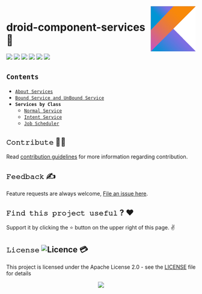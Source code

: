<img src="https://github.com/devrath/devrath/blob/master/images/kotlin_logo.png" align="right" title="Kotlin Logo" width="120">

# droid-component-services 🧞‍
<p align="left">
<a><img src="https://img.shields.io/badge/Android-services-brightgreen"></a>
<a><img src="https://img.shields.io/badge/Service%20Component-Normal%20Service-blue"></a>
<a><img src="https://img.shields.io/badge/Service%20Component-Intent%20Service-green"></a>
<a><img src="https://img.shields.io/badge/Service%20Component-Job%20Intent%20Service-orange"></a>
<a><img src="https://img.shields.io/badge/Service-Foreground%20Service-yellow"></a>
<a><img src="https://img.shields.io/badge/Service-Background%20Service-red"></a>
</p>


## `Contents`
* [`About Services`](https://github.com/devrath/droid-component-services/wiki/About-services)
* [`Bound Service and UnBound Service`](https://github.com/devrath/droid-component-services/wiki/Bound-Service-and-UnBound-Service)
* **`Services by Class`**
  * [`Normal Service`](https://github.com/devrath/droid-component-services/wiki/Normal-Service)
  * [`Intent Service`](https://github.com/devrath/droid-component-services/wiki/Intent-Service)
  * [`Job Scheduler`](https://github.com/devrath/droid-component-services/wiki/Job-Scheduler)


## **`𝙲𝚘𝚗𝚝𝚛𝚒𝚋𝚞𝚝𝚎`** 🙋‍♂️
Read [contribution guidelines](CONTRIBUTING.md) for more information regarding contribution.

## **`𝙵𝚎𝚎𝚍𝚋𝚊𝚌𝚔`** ✍️ 
Feature requests are always welcome, [File an issue here](https://github.com/devrath/droid-component-services/issues/new).

## **`𝙵𝚒𝚗𝚍 𝚝𝚑𝚒𝚜 𝚙𝚛𝚘𝚓𝚎𝚌𝚝 𝚞𝚜𝚎𝚏𝚞𝚕`** ? ❤️
Support it by clicking the ⭐ button on the upper right of this page. ✌️

## **`𝙻𝚒𝚌𝚎𝚗𝚜𝚎`** ![Licence](https://img.shields.io/github/license/google/docsy) :credit_card:
This project is licensed under the Apache License 2.0 - see the [LICENSE](https://github.com/devrath/droid-component-services/blob/main/LICENSE) file for details


<p align="center">
<a><img src="https://forthebadge.com/images/badges/built-for-android.svg"></a>
</p>
